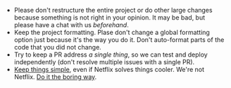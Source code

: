 - Please don't restructure the entire project or do other large changes because something is not right in your opinion. It may be bad, but please have a chat with us _beforehand_.
- Keep the project formatting. Plase don't change a global formatting option just because it's the way you do it. Don't auto-format parts of the code that you did not change.
- Try to keep a PR address _a single thing_, so we can test and deploy independently (don't resolve multiple issues with a single PR).
- [Keep things simple](https://en.wikipedia.org/wiki/KISS_principle), even if Netflix solves things cooler. We're not Netflix. [Do it the boring way](http://boringtechnology.club).
